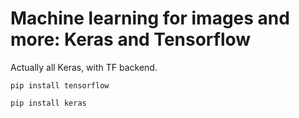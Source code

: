 Machine learning for images and more: Keras and Tensorflow
======

Actually all Keras, with TF backend.

`pip install tensorflow`

`pip install keras`
